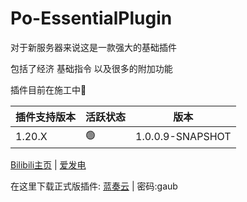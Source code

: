 # **Po-EssentialPlugin**
对于新服务器来说这是一款强大的基础插件

包括了经济 基础指令 以及很多的附加功能

插件目前在施工中🚧

| 插件支持版本 | 活跃状态 | 版本 |
| :--------  | :-----  | :----:  |
| 1.20.X | 🟢 |1.0.0.9-SNAPSHOT|

[Bilibili主页](https://space.bilibili.com/260626090) | [爱发电](https://afdian.net/a/Po-Plugin)

在这里下载正式版插件: [蓝奏云](https://wwet.lanzouw.com/iHAZs12ce7na) | 密码:gaub

